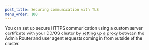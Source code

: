 ```yaml
---
post_title: Securing communication with TLS
menu_order: 100
---
```


You can set up secure HTTPS communication using a custom server certificate with your DC/OS cluster by [setting up a proxy](/docs/1.10/networking/tls-ssl/haproxy-adminrouter/) between the Admin Router and user agent requests coming in from outside of the cluster. 


